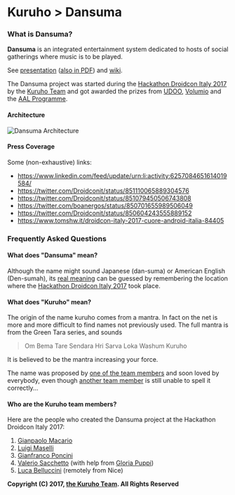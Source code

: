 # Kuruho > Dansuma

### What is Dansuma?

**Dansuma** is an integrated entertainment system dedicated to hosts of social gatherings where music is to be played.

See [presentation](http://prezi.com/mhuhgcrj75a3/?utm_campaign=share&utm_medium=copy) ([also in PDF](dansuma_presentation.pdf)) and [wiki](https://github.com/kuruho/dansuma/wiki).

The Dansuma project was started during the [Hackathon Droidcon Italy 2017](http://it.droidcon.com/2017/hackathon-droidcon-italy/) by the [Kuruho Team](https://github.com/kuruho) and got awarded the prizes from [UDOO](http://www.udoo.org/), [Volumio](https://volumio.org/) and the [AAL Programme](http://www.aal-europe.eu/).

#### Architecture

![Dansuma Architecture](https://cdn.rawgit.com/kuruho/dansuma/2b6d79a4/Hackaton_HLA.svg)

#### Press Coverage

Some (non-exhaustive) links:

* https://www.linkedin.com/feed/update/urn:li:activity:6257084651614019584/
* https://twitter.com/Droidconit/status/851110065889304576
* https://twitter.com/Droidconit/status/851079450506743808
* https://twitter.com/boanergos/status/850701655989506049
* https://twitter.com/Droidconit/status/850604243555889152
* https://www.tomshw.it/droidcon-italy-2017-cuore-android-italia-84405

### Frequently Asked Questions

#### What does "Dansuma" mean?

Although the name might sound Japanese (dan-suma) or American English (Den-sumah), its [real meaning](http://www.piemunteis.it/dep/printWordDetail.dep?wordId=6_6113) can be guessed by remembering the location where the [Hackathon Droidcon Italy 2017](http://it.droidcon.com/2017/hackathon-droidcon-italy/) took place.

#### What does "Kuruho" mean?

The origin of the name kuruho comes from a mantra.
In fact on the net is more and more difficult to
find names not previously used.
The full mantra is from the Green Tara series,
and sounds

> Om Bema Tare Sendara Hri Sarva Loka Washum Kuruho

It is believed to be the mantra increasing your force.

The name was proposed by [one of the team members](https://github.com/muwattalli/) and soon loved by everybody, even though [another team member](https://github.com/gmacario) is still unable to spell it correctly...

#### Who are the Kuruho team members?

Here are the people who created the Dansuma project at the Hackathon Droidcon Italy 2017:

1. [Gianpaolo Macario](https://github.com/gmacario)
2. [Luigi Maselli](https://github.com/grigio)
3. [Gianfranco Poncini](https://github.com/Muwattalli)
4. [Valerio Sacchetto](https://github.com/zakkos) (with help from [Gloria Puppi](https://github.com/gloryp))
5. [Luca Belluccini](https://github.com/lucabelluccini) (remotely from Nice)

**Copyright (C) 2017, [the Kuruho Team](https://github.com/kuruho/). All Rights Reserved**
